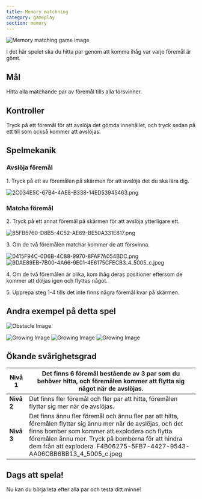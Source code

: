 ```yaml
---
title: Memory matchning
category: gameplay
section: memory
---
```

 
![Memory matching game image](https://help.studycat.com/hc/article_attachments/34783202572569)

I det här spelet ska du hitta par genom att komma ihåg var varje föremål är gömt.

## Mål

Hitta alla matchande par av föremål tills alla försvinner.

## Kontroller

Tryck på ett föremål för att avslöja det gömda innehållet, och tryck sedan på ett till som också kommer att avslöjas.

## Spelmekanik

### Avslöja föremål

1\. Tryck på ett av föremålen på skärmen för att avslöja det du ska lära dig.

![2C034E5C-67B4-4AE8-B338-14ED53945463.png](https://help.studycat.com/hc/article_attachments/34783202572569)

### Matcha föremål

2\. Tryck på ett annat föremål på skärmen för att avslöja ytterligare ett.

![85FB5760-D8B5-4C52-AE69-BE50A331E817.png](https://help.studycat.com/hc/article_attachments/34783227455641)

3\. Om de två föremålen matchar kommer de att försvinna.

![0415F94C-0D6B-4C88-9970-8FAF7A054BDC.png](https://help.studycat.com/hc/article_attachments/34783202585497) ![9DAE89EB-7B00-4A66-9E01-4E6175CFECB3_4_5005_c.jpeg](https://help.studycat.com/hc/article_attachments/34783202588569)

4\. Om de två föremålen är olika, kom ihåg deras positioner eftersom de kommer att döljas igen och flyttas något.

5\. Upprepa steg 1\-4 tills det inte finns några föremål kvar på skärmen.

## Andra exempel på detta spel

![Obstacle Image](https://help.studycat.com/hc/article_attachments/34783227488537)

![Growing Image](https://help.studycat.com/hc/article_attachments/34783227493913) ![Growing Image](https://help.studycat.com/hc/article_attachments/34783202605977) ![Growing Image](https://help.studycat.com/hc/article_attachments/34783202616089)

## Ökande svårighetsgrad

| **Nivå 1** | Det finns 6 föremål bestående av 3 par som du behöver hitta, och föremålen kommer att flytta sig något när de avslöjas. |
| --- | --- |
| **Nivå 2** | Det finns fler föremål och fler par att hitta, föremålen flyttar sig mer när de avslöjas. |
| **Nivå 3** | Det finns ännu fler föremål och ännu fler par att hitta, föremålen flyttar sig ännu mer när de avslöjas, och det finns bomber som kommer att explodera och flytta föremålen ännu mer. Tryck på bomberna för att hindra dem från att explodera. F4B06275-5FB7-4427-9543-AA06CBB6BB13_4_5005_c.jpeg |

## **Dags att spela!**

Nu kan du börja leta efter alla par och testa ditt minne!